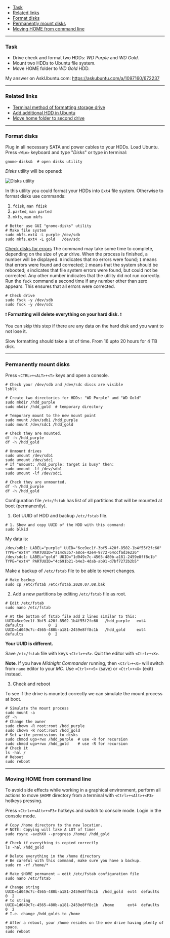    - [Task](#task)
   - [Related links](#links)
   - [Format disks](#format)
   - [Permanently mount disks](#mount)
   - [Moving HOME from command line](#home)

---
### <a name="task" />Task

   - Drive check and format two HDDs: *WD Purple* and *WD Gold*.
   - Mount two HDDs to Ubuntu file system.
   - Move HOME folder to *WD Gold* HDD.

My answer on AskUbuntu.com: https://askubuntu.com/a/1097160/672237

---
### <a name="links" />Related links

   - [Terminal method of formatting storage drive](https://askubuntu.com/a/517365/672237)
   - [Add additional HDD in Ubuntu](https://askubuntu.com/a/956516/672237)
   - [Move home folder to second drive](https://askubuntu.com/a/50539/672237)

---
### <a name="format" />Format disks

Plug in all necessary SATA and power cables to your HDDs. Load Ubuntu.
Press `<Win>` keyboard and type "*Disks*" or type in terminal:
```shell script
gnome-disks&  # open disks utility
```

*Disks* utility will be opened:

![Disks utility](data/2018.11.29_disks_utility.png)

In this utility you could format your HDDs into `Ext4` file system.
Otherwise to format disks use commands:
   1. `fdisk`, `man fdisk`
   2. `parted`, `man parted`
   3. `mkfs`, `man mkfs`

```shell script
# Better use GUI "gnome-disks" utility
# Make file system
sudo mkfs.ext4 -L purple /dev/sdb
sudo mkfs.ext4 -L gold   /dev/sdc
```
[Check disks for errors](https://smallbusiness.chron.com/run-chkdsk-ubuntu-54071.html)
The command may take some time to complete,
depending on the size of your drive.
When the process is finished, a number will be displayed.
`0` indicates that no errors were found;
`1` means that errors were found and corrected;
`2` means that the system should be rebooted;
`4` indicates that file system errors were found,
but could not be corrected.
Any other number indicates that the utility did not run
correctly. Run the `fsck` command a second time
if any number other than zero appears.
This ensures that all errors were corrected.
```shell script
# Check drive
sudo fsck -y /dev/sdb
sudo fsck -y /dev/sdc
```

:exclamation: **Formatting will delete everything on your hard disk.** :exclamation:

You can skip this step if there are any data on the hard disk
and you want to not lose it.

Slow formatting should take a lot of time. From 16 upto 20 hours for 4 TB disk.

---
### <a name="mount" />Permanently mount disks

Press `<CTRL>+<ALT>+<T>` keys and open a console.

```shell script
# Check your /dev/sdb and /dev/sdc discs are visible
lsblk

# Create two directories for HDDs: "WD Purple" and "WD Gold"
sudo mkdir /hdd_purple
sudo mkdir /hdd_gold  # temporary directory

# Temporary mount to the new mount point
sudo mount /dev/sdb1 /hdd_purple
sudo mount /dev/sdc1 /hdd_gold

# Check they are mounted.
df -h /hdd_purple
df -h /hdd_gold

# Unmount drives
sudo umount /dev/sdb1
sudo umount /dev/sdc1
# If "umount: /hdd_purple: target is busy" then:
sudo umount -lf /dev/sdb1
sudo umount -lf /dev/sdc1

# Check they are unmounted.
df -h /hdd_purple
df -h /hdd_gold
```

Configuration file `/etc/fstab` has list of all partitions
that will be mounted at boot (permanently).

   1. Get UUID of HDD and backup `/etc/fstab` file.

```shell script
# 1. Show and copy UUID of the HDD with this command:
sudo blkid
```

My data is:

```shell script
/dev/sdb1: LABEL="purple" UUID="6ce9ec1f-3bf5-420f-8502-1b4f55f2fc60" TYPE="ext4" PARTUUID="a14c8357-a8ce-42e4-9772-64ccfad3e226"
/dev/sdc1: LABEL="gold" UUID="1d049c7c-4565-480b-a181-2459e8ff8c1b" TYPE="ext4" PARTUUID="4c691b21-b4e3-4dab-ab91-d7bf7272b2b5"
```

Make a backup of `/etc/fstab` file to be able to revert changes.

```shell script
# Make backup
sudo cp /etc/fstab /etc/fstab.2020.07.08.bak
```

   2. Add a new partitions by editing `/etc/fstab` file as root.

```shell script
# Edit /etc/fstab
sudo nano /etc/fstab

# At the bottom of fstab file add 2 lines similar to this:
UUID=6ce9ec1f-3bf5-420f-8502-1b4f55f2fc60   /hdd_purple   ext4   defaults           0  2
UUID=1d049c7c-4565-480b-a181-2459e8ff8c1b   /hdd_gold     ext4   defaults           0  2
```

**Your UUID is different.**

Save `/etc/fstab` file with keys `<Ctrl>+<S>`.
Quit the editor with `<Ctrl>+<X>`.

**Note**. If you have *Midnight Commander* running,
then `<Ctrl>+<O>` will switch from `nano` editor to your *MC*.
Use `<Ctrl>+<S>` (save) or `<Ctrl>+<X>` (exit) instead.

   3. Check and reboot

To see if the drive is mounted correctly we can simulate the mount process
at boot.

```shell script
# Simulate the mount process
sudo mount -a
df -h
# Change the owner
sudo chown -R root:root /hdd_purple
sudo chown -R root:root /hdd_gold
# Set write permissions to disks
sudo chmod ugo+rwx /hdd_purple  # use -R for recursion
sudo chmod ugo+rwx /hdd_gold    # use -R for recursion
# Check it
ls -hal /
# Reboot
sudo reboot
```

---
### <a name="home" />Moving HOME from command line

To avoid side effects while working in a graphical environment,
perform all actions to move `$HOME` directory from a terminal with
`<Ctrl>+<Alt>+<F3>` hotkeys pressing.

Press `<Ctrl>+<Alt>+<F3>` hotkeys and switch to console mode.
Login in the console mode.

```shell script
# Copy /home directory to the new location.
# NOTE: Copying will take A LOT of time!
sudo rsync -avzhXH --progress /home/ /hdd_gold

# Check if everything is copied correctly
ls -hal /hdd_gold

# Delete everything in the /home directory
# Be careful with this command, make sure you have a backup.
sudo rm -rf /home/*

# Make $HOME permanent — edit /etc/fstab configuration file
sudo nano /etc/fstab

# Change string
UUID=1d049c7c-4565-480b-a181-2459e8ff8c1b  /hdd_gold  ext4  defaults  0  2
# to string
UUID=1d049c7c-4565-480b-a181-2459e8ff8c1b  /home      ext4  defaults  0  2
# I.e. change /hdd_golds to /home

# After a reboot, your /home resides on the new drive having plenty of space.
sudo reboot
```
